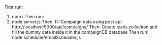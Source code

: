 First run:
1. npm i
Then run:
2. node server.js
Then:
fill Compaign data using post api:
http://localhost:5000/api/campaigns/
Then:
Create leads collection and fill the dummy data inside it in the compaignDB database
Then run:
node scheduler/emailScheduler.js
